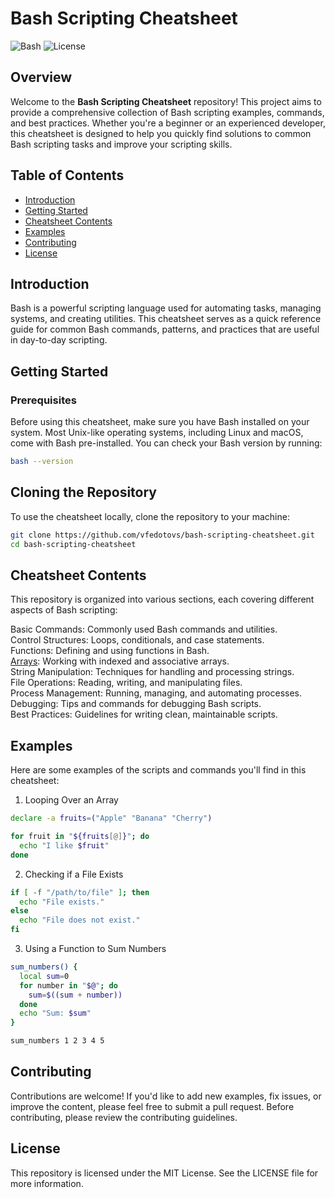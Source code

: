 # Bash Scripting Cheatsheet

![Bash](https://img.shields.io/badge/Bash-v5.1+-blue.svg) ![License](https://img.shields.io/github/license/vfedotovs/bash-scripting-cheatsheet)

## Overview

Welcome to the **Bash Scripting Cheatsheet** repository! This project aims to provide a comprehensive collection of Bash scripting examples, commands, and best practices. Whether you're a beginner or an experienced developer, this cheatsheet is designed to help you quickly find solutions to common Bash scripting tasks and improve your scripting skills.

## Table of Contents

- [Introduction](#introduction)
- [Getting Started](#getting-started)
- [Cheatsheet Contents](#cheatsheet-contents)
- [Examples](#examples)
- [Contributing](#contributing)
- [License](#license)

## Introduction

Bash is a powerful scripting language used for automating tasks, managing systems, and creating utilities. This cheatsheet serves as a quick reference guide for common Bash commands, patterns, and practices that are useful in day-to-day scripting.

## Getting Started

### Prerequisites

Before using this cheatsheet, make sure you have Bash installed on your system. Most Unix-like operating systems, including Linux and macOS, come with Bash pre-installed. You can check your Bash version by running:

```bash
bash --version
```

## Cloning the Repository
To use the cheatsheet locally, clone the repository to your machine:

```bash
git clone https://github.com/vfedotovs/bash-scripting-cheatsheet.git
cd bash-scripting-cheatsheet
```

## Cheatsheet Contents
This repository is organized into various sections, each covering different aspects of Bash scripting:

Basic Commands: Commonly used Bash commands and utilities.   
Control Structures: Loops, conditionals, and case statements.   
Functions: Defining and using functions in Bash.   
[Arrays](arrays.md): Working with indexed and associative arrays.   
String Manipulation: Techniques for handling and processing strings.   
File Operations: Reading, writing, and manipulating files.   
Process Management: Running, managing, and automating processes.   
Debugging: Tips and commands for debugging Bash scripts.   
Best Practices: Guidelines for writing clean, maintainable scripts.   

## Examples
Here are some examples of the scripts and commands you'll find in this cheatsheet:

1. Looping Over an Array
```bash
declare -a fruits=("Apple" "Banana" "Cherry")

for fruit in "${fruits[@]}"; do
  echo "I like $fruit"
done
```

2. Checking if a File Exists
```bash
if [ -f "/path/to/file" ]; then
  echo "File exists."
else
  echo "File does not exist."
fi
```

3. Using a Function to Sum Numbers
```bash
sum_numbers() {
  local sum=0
  for number in "$@"; do
    sum=$((sum + number))
  done
  echo "Sum: $sum"
}

sum_numbers 1 2 3 4 5
```

## Contributing
Contributions are welcome! If you'd like to add new examples, fix issues, or improve the content, please feel free to submit a pull request. Before contributing, please review the contributing guidelines.

## License
This repository is licensed under the MIT License. See the LICENSE file for more information.
